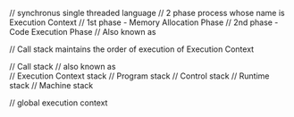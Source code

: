 // synchronus single threaded language
// 2 phase process whose name is Execution Context
// 1st phase - Memory Allocation Phase
// 2nd phase - Code Execution Phase
// Also known as

// Call stack maintains the order of execution of Execution Context

// Call stack
// also known as  
// Execution Context stack
// Program stack
// Control stack
// Runtime stack
// Machine stack

// global execution context